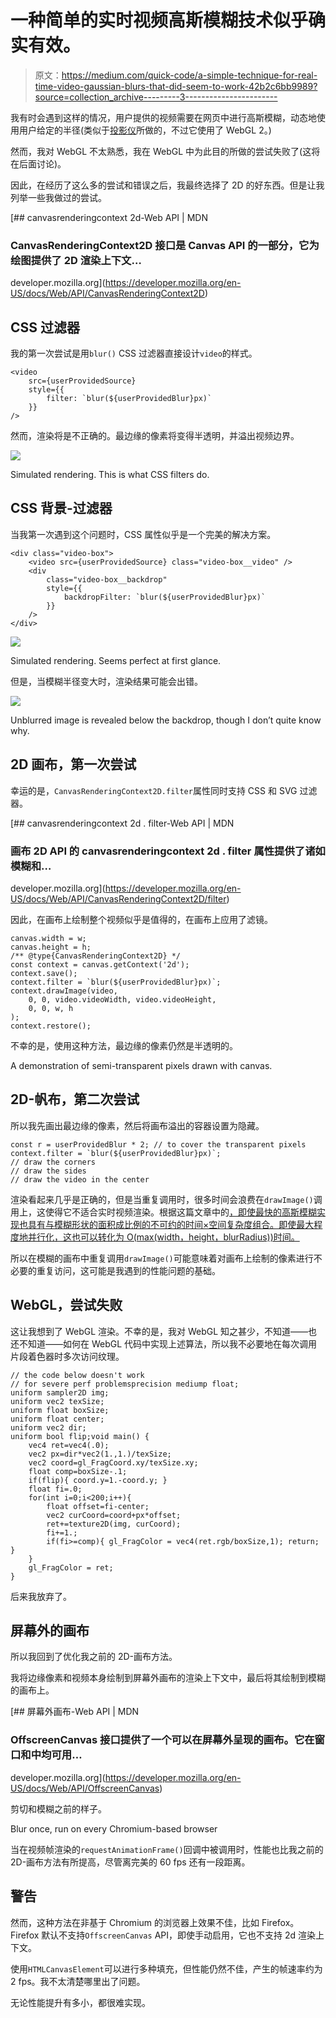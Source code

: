 # 一种简单的实时视频高斯模糊技术似乎确实有效。

> 原文：<https://medium.com/quick-code/a-simple-technique-for-real-time-video-gaussian-blurs-that-did-seem-to-work-42b2c6bb9989?source=collection_archive---------3----------------------->

我有时会遇到这样的情况，用户提供的视频需要在网页中进行高斯模糊，动态地使用用户给定的半径(类似于[投影仪](https://projector.com/)所做的，不过它使用了 WebGL 2。)

然而，我对 WebGL 不太熟悉，我在 WebGL 中为此目的所做的尝试失败了(这将在后面讨论)。

因此，在经历了这么多的尝试和错误之后，我最终选择了 2D 的好东西。但是让我列举一些我做过的尝试。

[](https://developer.mozilla.org/en-US/docs/Web/API/CanvasRenderingContext2D) [## canvasrenderingcontext 2d-Web API | MDN

### CanvasRenderingContext2D 接口是 Canvas API 的一部分，它为绘图提供了 2D 渲染上下文…

developer.mozilla.org](https://developer.mozilla.org/en-US/docs/Web/API/CanvasRenderingContext2D) 

## CSS 过滤器

我的第一次尝试是用`blur()` CSS 过滤器直接设计`video`的样式。

```
<video
    src={userProvidedSource}
    style={{
        filter: `blur(${userProvidedBlur}px)`
    }}
/>
```

然而，渲染将是不正确的。最边缘的像素将变得半透明，并溢出视频边界。

![](img/46d809bc7950e311fa95afdd6626a170.png)

Simulated rendering. This is what CSS filters do.

## CSS 背景-过滤器

当我第一次遇到这个问题时，CSS 属性似乎是一个完美的解决方案。

```
<div class="video-box">
    <video src={userProvidedSource} class="video-box__video" />
    <div
        class="video-box__backdrop"
        style={{
            backdropFilter: `blur(${userProvidedBlur}px)`
        }}
    />
</div>
```

![](img/90968e91448887adff3c6dee90407ab4.png)

Simulated rendering. Seems perfect at first glance.

但是，当模糊半径变大时，渲染结果可能会出错。

![](img/c418c09983b2b6e601308c462cb72276.png)

Unblurred image is revealed below the backdrop, though I don’t quite know why.

## 2D 画布，第一次尝试

幸运的是，`CanvasRenderingContext2D.filter`属性同时支持 CSS 和 SVG 过滤器。

[](https://developer.mozilla.org/en-US/docs/Web/API/CanvasRenderingContext2D/filter) [## canvasrenderingcontext 2d . filter-Web API | MDN

### 画布 2D API 的 canvasrenderingcontext 2d . filter 属性提供了诸如模糊和…

developer.mozilla.org](https://developer.mozilla.org/en-US/docs/Web/API/CanvasRenderingContext2D/filter) 

因此，在画布上绘制整个视频似乎是值得的，在画布上应用了滤镜。

```
canvas.width = w;
canvas.height = h;
/** @type{CanvasRenderingContext2D} */
const context = canvas.getContext('2d');
context.save();
context.filter = `blur(${userProvidedBlur}px)`;
context.drawImage(video,
    0, 0, video.videoWidth, video.videoHeight,
    0, 0, w, h
);
context.restore();
```

不幸的是，使用这种方法，最边缘的像素仍然是半透明的。

A demonstration of semi-transparent pixels drawn with canvas.

## 2D-帆布，第二次尝试

所以我先画出最边缘的像素，然后将画布溢出的容器设置为隐藏。

```
const r = userProvidedBlur * 2; // to cover the transparent pixels
context.filter = `blur(${userProvidedBlur}px)`;
// draw the corners
// draw the sides
// draw the video in the center
```

渲染看起来几乎是正确的，但是当重复调用时，很多时间会浪费在`drawImage()`调用上，这使得它不适合实时视频渲染。根据这篇文章中的[，即使最快的高斯模糊实现也具有与模糊形状的面积成比例的不可约的时间×空间复杂度组合。即使最大程度地并行化，这也可以转化为 O(max(width，height，blurRadius))时间。](http://blog.ivank.net/fastest-gaussian-blur.html)

所以在模糊的画布中重复调用`drawImage()`可能意味着对画布上绘制的像素进行不必要的重复访问，这可能是我遇到的性能问题的基础。

## WebGL，尝试失败

这让我想到了 WebGL 渲染。不幸的是，我对 WebGL 知之甚少，不知道——也还不知道——如何在 WebGL 代码中实现上述算法，所以我不必要地在每次调用片段着色器时多次访问纹理。

```
// the code below doesn't work
// for severe perf problemsprecision mediump float;
uniform sampler2D img;
uniform vec2 texSize;
uniform float boxSize;
uniform float center;
uniform vec2 dir;
uniform bool flip;void main() {
    vec4 ret=vec4(.0);
    vec2 px=dir*vec2(1.,1.)/texSize;
    vec2 coord=gl_FragCoord.xy/texSize.xy;
    float comp=boxSize-.1;
    if(flip){ coord.y=1.-coord.y; }
    float fi=.0;
    for(int i=0;i<200;i++){
        float offset=fi-center;
        vec2 curCoord=coord+px*offset;
        ret+=texture2D(img, curCoord);
        fi+=1.;
        if(fi>=comp){ gl_FragColor = vec4(ret.rgb/boxSize,1); return; }
    }
    gl_FragColor = ret;
}
```

后来我放弃了。

## 屏幕外的画布

所以我回到了优化我之前的 2D-画布方法。

我将边缘像素和视频本身绘制到屏幕外画布的渲染上下文中，最后将其绘制到模糊的画布上。

[](https://developer.mozilla.org/en-US/docs/Web/API/OffscreenCanvas) [## 屏幕外画布-Web API | MDN

### OffscreenCanvas 接口提供了一个可以在屏幕外呈现的画布。它在窗口和中均可用…

developer.mozilla.org](https://developer.mozilla.org/en-US/docs/Web/API/OffscreenCanvas) 

剪切和模糊之前的样子。

Blur once, run on every Chromium-based browser

当在视频帧渲染的`requestAnimationFrame()`回调中被调用时，性能也比我之前的 2D-画布方法有所提高，尽管离完美的 60 fps 还有一段距离。

## 警告

然而，这种方法在非基于 Chromium 的浏览器上效果不佳，比如 Firefox。Firefox 默认不支持`OffscreenCanvas` API，即使手动启用，它也不支持 2d 渲染上下文。

使用`HTMLCanvasElement`可以进行多种填充，但性能仍然不佳，产生的帧速率约为 2 fps。我不太清楚哪里出了问题。

无论性能提升有多小，都很难实现。
